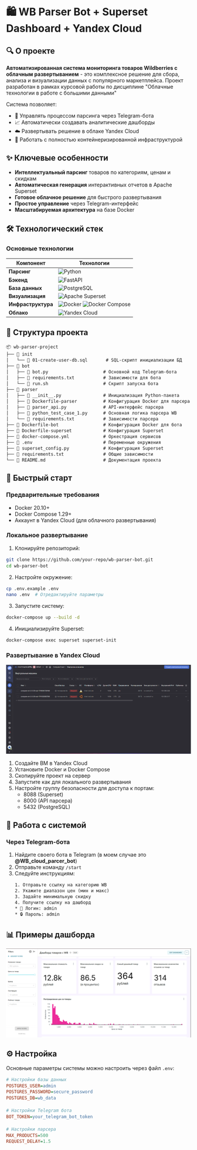 # 🛍️ WB Parser Bot + Superset Dashboard + Yandex Cloud


## 🔍 О проекте

**Автоматизированная система мониторинга товаров Wildberries с облачным развертыванием** - это комплексное решение для сбора, анализа и визуализации данных с популярного маркетплейса. Проект разработан в рамках курсовой работы по дисциплине "Облачные технологии в работе с большими данными"

Система позволяет:
- 🤖 Управлять процессом парсинга через Telegram-бота
- 📈 Автоматически создавать аналитические дашборды
- ☁️ Развертывать решение в облаке Yandex Cloud
- 🐳 Работать с полностью контейнеризированной инфраструктурой

## ✨ Ключевые особенности

- **Интеллектуальный парсинг** товаров по категориям, ценам и скидкам
- **Автоматическая генерация** интерактивных отчетов в Apache Superset
- **Готовое облачное решение** для быстрого развертывания
- **Простое управление** через Telegram-интерфейс
- **Масштабируемая архитектура** на базе Docker

## 🛠️ Технологический стек

### Основные технологии

| Компонент | Технологии |
|----------|------------|
| **Парсинг** | ![Python](https://img.shields.io/badge/Python-3.10-blue?logo=python&logoColor=white) |
| **Бэкенд** | ![FastAPI](https://img.shields.io/badge/FastAPI-0.85-009688?logo=fastapi&logoColor=white) |
| **База данных** | ![PostgreSQL](https://img.shields.io/badge/PostgreSQL-14-blue?logo=postgresql&logoColor=white) |
| **Визуализация** | ![Apache Superset](https://img.shields.io/badge/Apache_Superset-2.0-orange?logo=apache-superset&logoColor=white) |
| **Инфраструктура** | ![Docker](https://img.shields.io/badge/Docker-20.10-2496ED?logo=docker&logoColor=white) ![Docker Compose](https://img.shields.io/badge/Docker_Compose-1.29-2496ED?logo=docker&logoColor=white) |
| **Облако** | ![Yandex Cloud](https://img.shields.io/badge/Yandex_Cloud-Cloud_Platform-red) |


## 📂 Структура проекта

```
📦 wb-parser-project
├── 📂 init
│   └── 📄 01-create-user-db.sql       # SQL-скрипт инициализации БД
├── 📂 bot
│   ├── 📄 bot.py                     # Основной код Telegram-бота
│   ├── 📄 requirements.txt           # Зависимости для бота
│   └── 📄 run.sh                     # Скрипт запуска бота
├── 📂 parser
│   ├── 📄 __init__.py                # Инициализация Python-пакета
│   ├── 📄 Dockerfile-parser          # Конфигурация Docker для парсера
│   ├── 📄 parser_api.py              # API-интерфейс парсера
│   ├── 📄 python_test_case_1.py      # Основная логика парсера WB
│   └── 📄 requirements.txt           # Зависимости парсера
├── 📄 Dockerfile-bot                 # Конфигурация Docker для бота
├── 📄 Dockerfile-superset            # Конфигурация Superset
├── 📄 docker-compose.yml             # Оркестрация сервисов
├── 📄 .env                           # Переменные окружения
├── 📄 superset_config.py             # Конфигурация Superset
├── 📄 requirements.txt               # Общие зависимости
└── 📄 README.md                      # Документация проекта
```

## 🚀 Быстрый старт

### Предварительные требования
- Docker 20.10+
- Docker Compose 1.29+
- Аккаунт в Yandex Cloud (для облачного развертывания)

### Локальное развертывание

1. Клонируйте репозиторий:
```bash
git clone https://github.com/your-repo/wb-parser-bot.git
cd wb-parser-bot
```

2. Настройте окружение:
```bash
cp .env.example .env
nano .env  # Отредактируйте параметры
```

3. Запустите систему:
```bash
docker-compose up --build -d
```

4. Инициализируйте Superset:
```bash
docker-compose exec superset superset-init
```

### Развертывание в Yandex Cloud

![alt text](image.png)

1. Создайте ВМ в Yandex Cloud
2. Установите Docker и Docker Compose
3. Скопируйте проект на сервер
4. Запустите как для локального развертывания
5. Настройте группу безопасности для доступа к портам:
   - 8088 (Superset)
   - 8000 (API парсера)
   - 5432 (PostgreSQL)

## 🤖 Работа с системой

### Через Telegram-бота
1. Найдите своего бота в Telegram (в моем случае это **@WB_cloud_parcer_bot**)
2. Отправьте команду `/start`
3. Следуйте инструкциям:
   ```
   1. Отправьте ссылку на категорию WB
   2. Укажите диапазон цен (мин и макс)
   3. Задайте минимальную скидку
   4. Получите ссылку на дашборд
   * 👤 Логин: admin
   * 🔒 Пароль: admin
   ```



## 📊 Примеры дашборда

![alt text](image-1.png)

## ⚙️ Настройка

Основные параметры системы можно настроить через файл `.env`:

```ini
# Настройки базы данных
POSTGRES_USER=admin
POSTGRES_PASSWORD=secure_password
POSTGRES_DB=wb_data

# Настройки Telegram бота
BOT_TOKEN=your_telegram_bot_token

# Настройки парсера
MAX_PRODUCTS=500
REQUEST_DELAY=1.5
```

